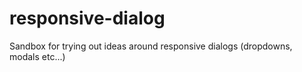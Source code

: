 responsive-dialog
=================

Sandbox for trying out ideas around responsive dialogs (dropdowns, modals etc...)
